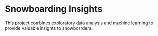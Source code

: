 # Snowboarding Insights

This project combines exploratory data analysis and machine learning to provide valuable insights to snowboarders.

